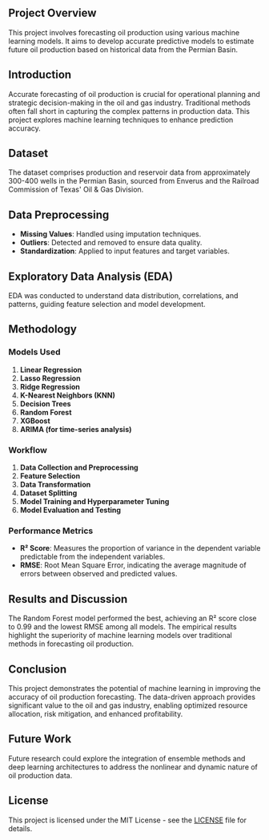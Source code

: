 ## Project Overview

This project involves forecasting oil production using various machine learning models. It aims to develop accurate predictive models to estimate future oil production based on historical data from the Permian Basin.

## Introduction

Accurate forecasting of oil production is crucial for operational planning and strategic decision-making in the oil and gas industry. Traditional methods often fall short in capturing the complex patterns in production data. This project explores machine learning techniques to enhance prediction accuracy.

## Dataset

The dataset comprises production and reservoir data from approximately 300-400 wells in the Permian Basin, sourced from Enverus and the Railroad Commission of Texas' Oil & Gas Division.

## Data Preprocessing

- **Missing Values**: Handled using imputation techniques.
- **Outliers**: Detected and removed to ensure data quality.
- **Standardization**: Applied to input features and target variables.

## Exploratory Data Analysis (EDA)

EDA was conducted to understand data distribution, correlations, and patterns, guiding feature selection and model development.

## Methodology

### Models Used

1. **Linear Regression**
2. **Lasso Regression**
3. **Ridge Regression**
4. **K-Nearest Neighbors (KNN)**
5. **Decision Trees**
6. **Random Forest**
7. **XGBoost**
8. **ARIMA (for time-series analysis)**

### Workflow

1. **Data Collection and Preprocessing**
2. **Feature Selection**
3. **Data Transformation**
4. **Dataset Splitting**
5. **Model Training and Hyperparameter Tuning**
6. **Model Evaluation and Testing**

### Performance Metrics

- **R² Score**: Measures the proportion of variance in the dependent variable predictable from the independent variables.
- **RMSE**: Root Mean Square Error, indicating the average magnitude of errors between observed and predicted values.

## Results and Discussion

The Random Forest model performed the best, achieving an R² score close to 0.99 and the lowest RMSE among all models. The empirical results highlight the superiority of machine learning models over traditional methods in forecasting oil production.

## Conclusion

This project demonstrates the potential of machine learning in improving the accuracy of oil production forecasting. The data-driven approach provides significant value to the oil and gas industry, enabling optimized resource allocation, risk mitigation, and enhanced profitability.

## Future Work

Future research could explore the integration of ensemble methods and deep learning architectures to address the nonlinear and dynamic nature of oil production data.

## License

This project is licensed under the MIT License - see the [LICENSE](LICENSE) file for details.
